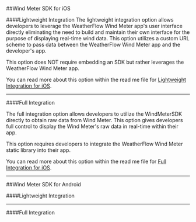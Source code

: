 ##Wind Meter SDK for iOS

####Lightweight Integration
The lightweight integration option allows developers to leverage the WeatherFlow Wind Meter app's user interface directly eliminating the need to build and maintain their own interface for the purpose of displaying real-time wind data.  This option utilizes a custom URL scheme to pass data between the WeatherFlow Wind Meter app and the developer's app.

This option does NOT require embedding an SDK but rather leverages the WeatherFlow Wind Meter app.

You can read more about this option within the read me file for [Lightweight Integration for iOS].

---
####Full Integration

The full integration option allows developers to utilize the WindMeterSDK directly to obtain raw data from Wind Meter.  This option gives developers full control to display the Wind Meter's raw data in real-time within their app.  

This option requires developers to integrate the WeatherFlow Wind Meter static library into their app.

You can read more about this option within the read me file for [Full Integration for iOS].

---

##Wind Meter SDK for Android

####Lightweight Integration

---
####Full Integration

[Lightweight Integration for iOS]:https://github.com/WeatherFlow/WindMeterSDK/tree/master/iOS
[Full Integration for iOS]:https://github.com/WeatherFlow/WindMeterSDK/tree/master/iOS
